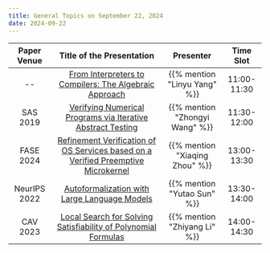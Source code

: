```yaml
---
title: General Topics on September 22, 2024
date: 2024-09-22
---
```


| Paper Venue  |                                            Title of the Presentation                                            |           Presenter            |  Time Slot  |
| :----------: | :-------------------------------------------------------------------------------------------------------------: | :----------------------------: | :---------: |
|      --      |               [From Interpreters to Compilers: The Algebraic Approach](/seminar/24-09-22/linyu/)                |  {{% mention "Linyu Yang" %}}  | 11:00-11:30 |
|   SAS 2019   |            [Verifying Numerical Programs via Iterative Abstract Testing](/seminar/24-09-22/zhongyi/)            | {{% mention "Zhongyi Wang" %}} | 11:30-12:00 |
|  FASE 2024   | [Refinement Verification of OS Services based on a Verified Preemptive Microkernel](/seminar/24-09-22/xiaqing/) | {{% mention "Xiaqing Zhou" %}} | 13:00-13:30 |
| NeurIPS 2022 |                    [Autoformalization with Large Language Models](/seminar/24-09-22/yutao/)                     |  {{% mention "Yutao Sun" %}}   | 13:30-14:00 |
|   CAV 2023   |          [Local Search for Solving Satisfiability of Polynomial Formulas](/seminar/24-09-22/zhiyang/)           |  {{% mention "Zhiyang Li" %}}  | 14:00-14:30 |

<!--more-->

